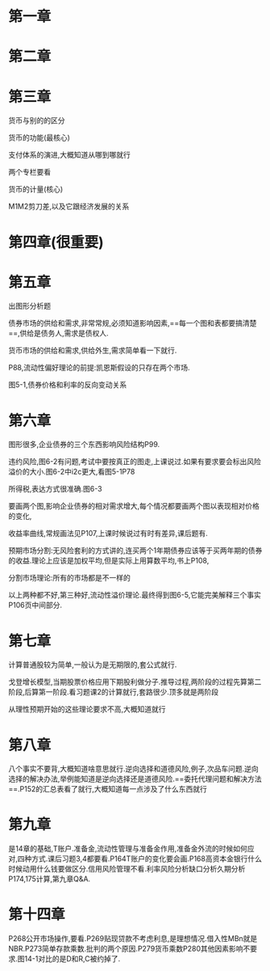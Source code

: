 # 第一章


# 第二章




# 第三章

货币与别的的区分

货币的功能(最核心)

支付体系的演进,大概知道从哪到哪就行

两个专栏要看

货币的计量(核心)

M1M2剪刀差,以及它跟经济发展的关系

# 第四章(很重要)





# 第五章

出图形分析题

债券市场的供给和需求,非常常规,必须知道影响因素,==每一个图和表都要搞清楚==,供给是债务人,需求是债权人.

货币市场的供给和需求,供给外生,需求简单看一下就行.

P88,流动性偏好理论的前提:凯恩斯假设的只存在两个市场.

图5-1,债券价格和利率的反向变动关系

# 第六章

图形很多,企业债券的三个东西影响风险结构P99.

违约风险,图6-2有问题,考试中要按真正的图走,上课说过.如果有要求要会标出风险溢价的大小.图6-2中i2c更大,看图5-1P78

所得税,表达方式很准确.图6-3

要画两个图,影响企业债券的相对需求增大,每个情况都要画两个图以表现相对价格的变化,

收益率曲线,常规画法见P107,上课时候说过有时有差异,课后题有.

预期市场分割:无风险套利的方式讲的,连买两个1年期债券应该等于买两年期的债券的收益.理论上应该是加权平均,但是实际上用算数平均,书上P108,

分割市场理论:所有的市场都是不一样的

以上两种都不好,第三种好,流动性溢价理论.最终得到图6-5,它能完美解释三个事实P106页中间部分.

# 第七章

计算普通股较为简单,一般认为是无期限的,套公式就行.

戈登增长模型,当期股票价格应用下期股利做分子.推导过程,两阶段的过程先算第二阶段,后算第一阶段.看习题课2的计算就行,套路很少.顶多就是两阶段

从理性预期开始的这些理论要求不高,大概知道就行

# 第八章

八个事实不要背,大概知道啥意思就行.逆向选择和道德风险,例子,次品车问题.逆向选择的解决办法,举例能知道是逆向选择还是道德风险.==委托代理问题和解决方法==.P152的汇总表看了就行,大概知道每一点涉及了什么东西就行

# 第九章

是14章的基础,T账户.准备金,流动性管理与准备金作用,准备金外流的时候如何应对,四种方式.课后习题3,4都要看.P164T账户的变化要会画.P168高资本金银行什么时候动用什么钱要做区分.信用风险管理不看.利率风险分析缺口分析久期分析P174,175计算,第九章Q&A.






# 第十四章

P268公开市场操作,要看.P269贴现贷款不考虑利息,是理想情况.借入性MBn就是NBR.P273简单存款乘数.批判的两个原因.P279货币乘数P280其他因素影响不要求.图14-1对比的是D和R,C被约掉了.